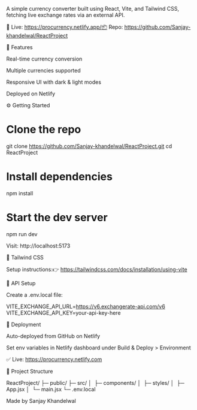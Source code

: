 A simple currency converter built using React, Vite, and Tailwind CSS, fetching live exchange rates via an external API.

🔗 Live: https://procurrency.netlify.app/📦 Repo: https://github.com/Sanjay-khandelwal/ReactProject

🔧 Features

Real-time currency conversion

Multiple currencies supported

Responsive UI with dark & light modes

Deployed on Netlify

⚙️ Getting Started

# Clone the repo
git clone https://github.com/Sanjay-khandelwal/ReactProject.git
cd ReactProject

# Install dependencies
npm install

# Start the dev server
npm run dev

Visit: http://localhost:5173

🎨 Tailwind CSS

Setup instructions:👉 https://tailwindcss.com/docs/installation/using-vite

🔐 API Setup

Create a .env.local file:

VITE_EXCHANGE_API_URL=https://v6.exchangerate-api.com/v6
VITE_EXCHANGE_API_KEY=your-api-key-here

🚀 Deployment

Auto-deployed from GitHub on Netlify

Set env variables in Netlify dashboard under Build & Deploy > Environment

✅ Live: https://procurrency.netlify.com

📁 Project Structure

ReactProject/
├─ public/
├─ src/
│  ├─ components/
│  ├─ styles/
│  ├─ App.jsx
│  └─ main.jsx
└─ .env.local


Made by Sanjay Khandelwal
